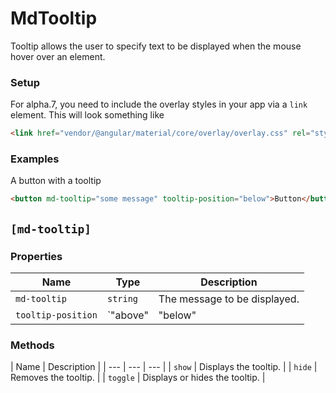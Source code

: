 # MdTooltip
Tooltip allows the user to specify text to be displayed when the mouse hover over an element.

### Setup
For alpha.7, you need to include the overlay styles in your app via a `link` element. This will
look something like
```html
<link href="vendor/@angular/material/core/overlay/overlay.css" rel="stylesheet">
```


### Examples
A button with a tooltip
```html
<button md-tooltip="some message" tooltip-position="below">Button</button>
```

## `[md-tooltip]`
### Properties

| Name | Type | Description |
| --- | --- | --- |
| `md-tooltip` | `string` | The message to be displayed. |
| `tooltip-position` | `"above"|"below"|"before"|"after"` | The position of the tooltip. |

### Methods

| Name | Description |
| --- | --- | --- |
| `show` | Displays the tooltip. |
| `hide` | Removes the tooltip. |
| `toggle` | Displays or hides the tooltip. |
